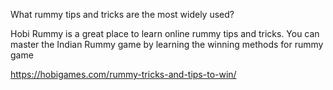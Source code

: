 What rummy tips and tricks are the most widely used?

Hobi Rummy is a great place to learn online rummy tips and tricks. You can master the Indian Rummy game by learning the winning methods for rummy game

https://hobigames.com/rummy-tricks-and-tips-to-win/
